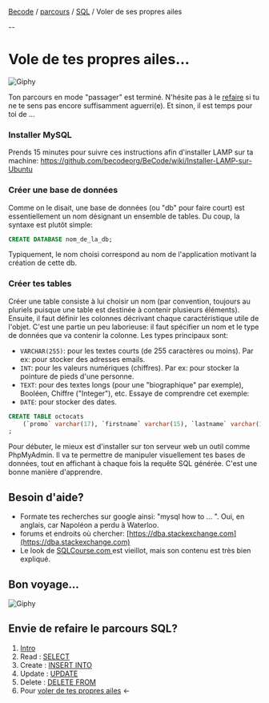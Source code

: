 [Becode](../../../) / [parcours](../../) / [SQL](../) / Voler de ses propres ailes

--

# Vole de tes propres ailes...

![Giphy](https://media4.giphy.com/media/l2YWjrmINpy6EZ2Wk/giphy.gif)

Ton parcours en mode "passager" est terminé. N'hésite pas à le [refaire](./readme.md) si tu ne te sens pas encore suffisamment aguerri(e). Et sinon, il est temps pour toi de ...

### Installer MySQL
Prends 15 minutes pour suivre ces instructions afin d'installer LAMP sur ta machine: https://github.com/becodeorg/BeCode/wiki/Installer-LAMP-sur-Ubuntu   

### Créer une base de données
Comme on le disait, une base de données (ou "db" pour faire court) est essentiellement un nom désignant un ensemble de tables. Du coup, la syntaxe est plutôt simple:

```sql
CREATE DATABASE nom_de_la_db;
```

Typiquement, le nom choisi correspond au nom de l'application motivant la création de cette db.  

### Créer tes tables
Créer une table consiste à lui choisir un nom (par convention, toujours au pluriels puisque une table est destinée à contenir plusieurs éléments). Ensuite, il faut définir les colonnes décrivant chaque caractéristique utile de l'objet. C'est une partie un peu laborieuse: il faut spécifier un nom et le type de données que va contenir la colonne. Les types principaux sont:

- `VARCHAR(255)`: pour les textes courts (de 255 caractères ou moins). Par ex: pour stocker des adresses emails.
- `INT`: pour les valeurs numériques (chiffres). Par ex: pour stocker la pointure de pieds d'une personne.
-  `TEXT`: pour des textes longs (pour une "biographique" par exemple), Booléen, Chiffre ("Integer"), etc. Essaye de comprendre cet exemple:
- `DATE`: pour stocker des dates.



```sql
CREATE TABLE octocats
    (`promo` varchar(17), `firstname` varchar(15), `lastname` varchar(19), `gender` varchar(1), `birthdate` varchar(10), `age` int, `mail` varchar(29), `github` varchar(15))
;
```

Pour débuter, le mieux est d'installer sur ton serveur web un outil comme PhpMyAdmin. Il va te permettre de manipuler visuellement tes bases de données, tout en affichant à chaque fois la requête SQL générée. C'est une bonne manière d'apprendre.

## Besoin d'aide? 

- Formate tes recherches sur google ainsi: "mysql how to ... ". Oui, en anglais, car Napoléon a perdu à Waterloo.
- forums et endroits où chercher: [https://dba.stackexchange.com](https://dba.stackexchange.com) 
- Le look de [SQLCourse.com ](http://www.sqlcourse.com/intro.html) est vieillot, mais son contenu est très bien expliqué.


## Bon voyage...

![Giphy](https://media1.giphy.com/media/12xvz9NssSkaS4/giphy.gif)

## Envie de refaire le parcours SQL?

1. [Intro](./readme.md)     
1. Read : [SELECT](./1.select.md)  
1. Create : [INSERT INTO](./2.insert.md)  
1. Update : [UPDATE](./3.update.md)   
1. Delete : [DELETE FROM](./4.delete.md)  
2. Pour [voler de tes propres ailes](./5.moveon.md)  ←